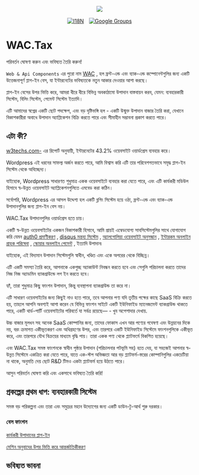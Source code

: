 <p align="center"><a href="https://wac.tax"><img src="https://cdn.jsdelivr.net/gh/wactax/img/logo.svg"/></a></p><p align="center"><a href="https://github.com/wactax/wac.tax/blob/main/doc/README.md#readme"><img alt="I18N" src="https://cdn.jsdelivr.net/gh/wactax/img/t.svg"/></a>　<a href="https://groups.google.com/u/2/g/wactax"><img alt="Google Groups" src="https://cdn.jsdelivr.net/gh/wactax/img/g-groups.svg"/></a></p>

# WAC.Tax

পরিবর্তন ঘোষণা করুন এবং ভবিষ্যত তৈরি করুন!

`Web & Api Components` এর পুরো নাম [WAC](https://wac.tax) , হল ফ্রন্ট-এন্ড এবং ব্যাক-এন্ড কম্পোনেন্টগুলির জন্য একটি উত্তেজনাপূর্ণ প্লাগ-ইন বেস, যা ইন্টারনেটের ভবিষ্যতকে নতুন আকার দেওয়ার আশা করছে।

প্লাগ-ইন বেসের উপর ভিত্তি করে, আমরা ধীরে ধীরে বিভিন্ন অবকাঠামো উপাদান বাস্তবায়ন করব, যেমন: ব্যবহারকারী সিস্টেম, বিলিং সিস্টেম, পেমেন্ট সিস্টেম ইত্যাদি।

এটি আমাদের স্বপ্নের একটি ছোট পদক্ষেপ, এবং বড় দৃষ্টিভঙ্গি হল - একটি উন্মুক্ত উপাদান বাজার তৈরি করা, যেখানে বিকাশকারীরা অবাধে উপাদান অ্যাপ্লিকেশন বিক্রি করতে পারে এবং সীমাহীন সম্ভাবনা প্রকাশ করতে পারে।

## এটা কী?

[w3techs.com-](https://w3techs.com/technologies/details/cm-wordpress) এর রিপোর্ট অনুযায়ী, ইন্টারনেটের 43.2% ওয়েবসাইট ওয়ার্ডপ্রেস ব্যবহার করে।

Wordpress এই ধরনের সাফল্য অর্জন করতে পারে, আমি বিশ্বাস করি এটি তার পরিবেশগতভাবে সমৃদ্ধ প্লাগ-ইন সিস্টেম থেকে অবিচ্ছেদ্য।

যাইহোক, Wordpress সাধারণত শুধুমাত্র একক ওয়েবসাইটে ব্যবহার করা যেতে পারে, এবং এটি কার্যকরী মডিউল হিসাবে স্ব-উন্নত ওয়েবসাইট অ্যাপ্লিকেশনগুলিতে এমবেড করা কঠিন।

সর্বোপরি, Wordpress এর আসল উদ্দেশ্য হল একটি ব্লগিং সিস্টেম হয়ে ওঠা, ফ্রন্ট-এন্ড এবং ব্যাক-এন্ড উপাদানগুলির জন্য প্লাগ-ইন বেস নয়।

WAC.Tax উপাদানগুলির ওয়ার্ডপ্রেস হতে চায়।

একটি স্ব-উন্নত ওয়েবসাইটের একজন বিকাশকারী হিসাবে, আমি প্রায়ই এম্বেডযোগ্য সাবসিস্টেমগুলির সাথে যোগাযোগ করি যেমন [auth0 প্রমাণীকরণ](https://auth0.com) , [disqus মন্তব্য সিস্টেম](https://disqus.com) , [অ্যালগোলিয়া ওয়েবসাইট অনুসন্ধান](https://www.algolia.com) , [ইন্টারকম অনলাইন গ্রাহক পরিষেবা](https://www.intercom.com) , [স্কোয়ার অনলাইন পেমেন্ট](https://developer.squareup.com/docs/web-payments/overview) , ইত্যাদি উপাদান৷

যাইহোক, এই বিদ্যমান উপাদান সিস্টেমগুলি স্বাধীন, খণ্ডিত এবং একে অপরের থেকে বিচ্ছিন্ন।

এটি একটি সমস্যা তৈরি করে, আপনাকে একগুচ্ছ অ্যাকাউন্ট নিবন্ধন করতে হবে এবং সেগুলি পরিচালনা করতে তাদের নিজ নিজ অ্যাডমিন ব্যাকগ্রাউন্ডে লগ ইন করতে হবে।

হ্যাঁ, তারা শুধুমাত্র কিছু ফাংশন উপাদান, কিন্তু ব্যবস্থাপনা ব্যাকগ্রাউন্ড তা করে না।

এটি সাধারণ ওয়েবসাইটের জন্য কিছুই নাও হতে পারে, তবে আপনার পণ্য যদি তৃতীয় পক্ষের কাছে SaaS বিক্রি করতে হয়, তাহলে আপনি অবশ্যই আশা করেন যে বিভিন্ন ফাংশন সাইটে একটি ইউনিফাইড ম্যানেজমেন্ট ব্যাকগ্রাউন্ড থাকতে পারে, একটি থার্ড-পার্টি ওয়েবসাইটের পরিবর্তে যা সর্বত্র রয়েছে— - খুব অপেশাদার দেখায়.

উচ্চ বাজার মূলধন সহ অনেক SaaS কোম্পানির জন্য, তাদের ফোকাস এখন আর পণ্যের গবেষণা এবং উন্নয়নের দিকে নয়, বরং ক্রমাগত একীভূতকরণ এবং অধিগ্রহণের উপর, এবং তারপরে একটি ইউনিফাইড সিস্টেমে ফাংশনগুলিকে একীভূত করে, এবং তারপরে যৌথ বিক্রয়ের মাধ্যমে বৃদ্ধি পায়। তারা একক পণ্য থেকে প্ল্যাটফর্মে বিকশিত হয়েছে।

এবং WAC.Tax সমস্ত ফাংশনকে স্বাধীন পৃষ্ঠার উপাদান (পরিচালনার পটভূমি সহ) হতে দেয়, যা সহজেই আপনার স্ব-উন্নত সিস্টেমে একত্রিত করা যেতে পারে, যাতে এক-স্টপ অভিজ্ঞতা আর বড় প্ল্যাটফর্ম-স্তরের কোম্পানিগুলির একচেটিয়া না থাকে, অনুমতি দেয় ছোট R&D টিমও একটা প্ল্যাটফর্ম হয়ে উঠতে পারে।

আসুন পরিবর্তন ঘোষণা করি এবং একসাথে ভবিষ্যত তৈরি করি!

## প্রকল্পের প্রথম ধাপ: ব্যবহারকারী সিস্টেম

সমস্ত বড় পরিকল্পনা এবং তারা এবং সমুদ্রের মহান উদ্যোগের জন্য একটি ডাউন-টু-আর্থ শুরু দরকার।

### বেস ফাংশন

[কার্যকরী উপাদানের প্লাগ-ইন](./pkg.md)

[মেশিন অনুবাদের উপর ভিত্তি করে আন্তর্জাতিকীকরণ](./i18n.md)

## ভবিষ্যত ভাবনা
